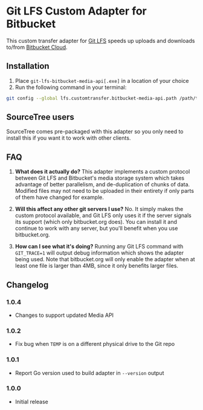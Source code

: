 # Git LFS Custom Adapter for Bitbucket

This custom transfer adapter for [Git LFS](https://git-lfs.github.com) speeds up 
uploads and downloads to/from [Bitbucket Cloud](https://bitbucket.org).

## Installation

1. Place `git-lfs-bitbucket-media-api[.exe]` in a location of your choice
1. Run the following command in your terminal:
```sh
git config --global lfs.customtransfer.bitbucket-media-api.path /path/to/git-lfs-bitbucket-media-api
```

## SourceTree users

SourceTree comes pre-packaged with this adapter so you only need to install this
if you want it to work with other clients.

## FAQ

1. **What does it actually do?**
   This adapter implements a custom protocol between Git LFS and Bitbucket's 
   media storage system which takes advantage of better parallelism, and
   de-duplication of chunks of data. Modified files may not need to be
   uploaded in their entirety if only parts of them have changed for example.

1. **Will this affect any other git servers I use?**
   No. It simply makes the custom protocol available, and Git LFS only uses it 
   if the server signals its support (which only bitbucket.org does). You can
   install it and continue to work with any server, but you'll benefit when
   you use bitbucket.org.

1. **How can I see what it's doing?**
   Running any Git LFS command with `GIT_TRACE=1` will output debug information
   which shows the adapter being used. Note that bitbucket.org will only enable
   the adapter when at least one file is larger than 4MB, since it only 
   benefits larger files.

## Changelog

### 1.0.4

- Changes to support updated Media API

### 1.0.2

- Fix bug when `TEMP` is on a different physical drive to the Git repo

### 1.0.1

- Report Go version used to build adapter in `--version` output

### 1.0.0

- Initial release
